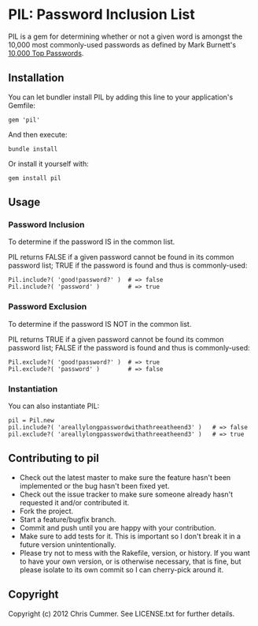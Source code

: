 # PIL: Password Inclusion List

PIL is a gem for determining whether or not a given word is amongst the
10,000 most commonly-used passwords as defined by Mark Burnett's [10,000 Top
Passwords](http://xato.net/passwords/more-top-worst-passwords/).

## Installation

You can let bundler install PIL by adding this line to your application's Gemfile:

    gem 'pil'

And then execute:

    bundle install

Or install it yourself with:

    gem install pil

## Usage

### Password Inclusion

To determine if the password IS in the common list.

PIL returns FALSE if a given password cannot be found in its common
password list; TRUE if the password is found and thus is commonly-used:

    Pil.include?( 'good!password?' )  # => false
    Pil.include?( 'password' )        # => true

### Password Exclusion

To determine if the password IS NOT in the common list.

PIL returns TRUE if a given password cannot be found its common password
list; FALSE if the password is found and thus is commonly-used:

    Pil.exclude?( 'good!password?' )  # => true
    Pil.exclude?( 'password' )        # => false

### Instantiation

You can also instantiate PIL:

    pil = Pil.new
    pil.include?( 'areallylongpasswordwithathreeatheend3' )   # => false
    pil.exclude?( 'areallylongpasswordwithathreeatheend3' )   # => true

## Contributing to pil

* Check out the latest master to make sure the feature hasn't been implemented or the bug hasn't been fixed yet.
* Check out the issue tracker to make sure someone already hasn't requested it and/or contributed it.
* Fork the project.
* Start a feature/bugfix branch.
* Commit and push until you are happy with your contribution.
* Make sure to add tests for it. This is important so I don't break it in a future version unintentionally.
* Please try not to mess with the Rakefile, version, or history. If you want to have your own version, or is otherwise necessary, that is fine, but please isolate to its own commit so I can cherry-pick around it.

## Copyright

Copyright (c) 2012 Chris Cummer. See LICENSE.txt for
further details.

